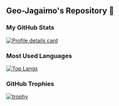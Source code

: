 ## Geo-Jagaimo's Repository 🥔

### My GitHub Stats
[![Profile details card](http://github-profile-summary-cards.vercel.app/api/cards/profile-details?username=Geo-Jagaimo&theme=nord)](https://github.com/vn7n24fzkq/github-profile-summary-cards)

### Most Used Languages
[![Top Langs](https://github-readme-stats.vercel.app/api/top-langs/?username=Geo-Jagaimo&layout=compact&theme=tokyonight)](https://github.com/anuraghazra/github-readme-stats)

### GitHub Trophies
[![trophy](https://github-profile-trophy.vercel.app/?username=Geo-Jagaimo&theme=tokyonight)](https://github.com/ryo-ma/github-profile-trophy)



<!--
**Geo-Jagaimo/Geo-Jagaimo** is a ✨ _special_ ✨ repository because its `README.md` (this file) appears on your GitHub profile.

Here are some ideas to get you started:

- 🔭 I’m currently working on ...
- 🌱 I’m currently learning ...
- 👯 I’m looking to collaborate on ...
- 🤔 I’m looking for help with ...
- 💬 Ask me about ...
- 📫 How to reach me: ...
- 😄 Pronouns: ...
- ⚡ Fun fact: ...
-->
